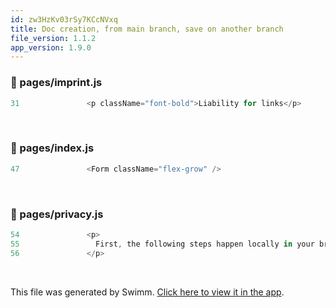 ```yaml
---
id: zw3HzKv03rSy7KCcNVxq
title: Doc creation, from main branch, save on another branch
file_version: 1.1.2
app_version: 1.9.0
---
```


<!-- NOTE-swimm-snippet: the lines below link your snippet to Swimm -->
### 📄 pages/imprint.js
```javascript
31               <p className="font-bold">Liability for links</p>
```

<br/>

<!-- NOTE-swimm-snippet: the lines below link your snippet to Swimm -->
### 📄 pages/index.js
```javascript
47               <Form className="flex-grow" />
```

<br/>

<!-- NOTE-swimm-snippet: the lines below link your snippet to Swimm -->
### 📄 pages/privacy.js
```javascript
54               <p>
55                 First, the following steps happen locally in your browser:
56               </p>
```

<br/>

This file was generated by Swimm. [Click here to view it in the app](http://localhost:5000/repos/Z2l0aHViJTNBJTNBY292aWRwYXNzJTNBJTNBc2h1anV1dQ==/docs/zw3HzKv03rSy7KCcNVxq).
